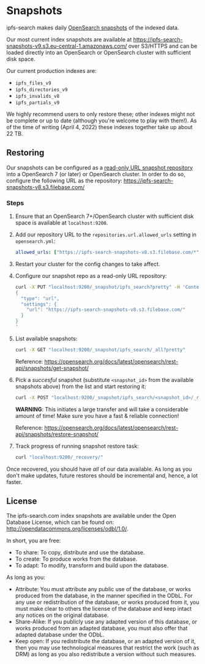 # Snapshots
ipfs-search makes daily [OpenSearch snapshots](https://opensearch.org/docs/latest/opensearch/rest-api/snapshots/index/) of the indexed data.

Our most current index snapshots are available at https://ipfs-search-snapshots-v9.s3.eu-central-1.amazonaws.com/ over S3/HTTPS and can be loaded directly into an OpenSearch or OpenSearch cluster with sufficient disk space.

Our current production indexes are:
* `ipfs_files_v9`
* `ipfs_directories_v9`
* `ipfs_invalids_v8`
* `ipfs_partials_v9`

We highly recommend users to only restore these; other indexes might not be complete or up to date (although you're welcome to play with them!). As of the time of writing (April 4, 2022) these indexes together take up about 22 TB.

## Restoring
Our snapshots can be configured as a [read-only URL snapshot repository](https://www.elastic.co/guide/en/opensearch/reference/current/snapshots-read-only-repository.html) into a OpenSearch 7 (or later) or OpenSearch cluster. In order to do so, configure the following URL as the repository: https://ipfs-search-snapshots-v8.s3.filebase.com/

### Steps
1.  Ensure that an OpenSearch 7+/OpenSearch cluster with sufficient disk space is available at `localhost:9200`.
2.  Add our repository URL to the `repositories.url.allowed_urls` setting in `opensearch.yml`:
    ```yaml
    allowed_urls: ["https://ipfs-search-snapshots-v8.s3.filebase.com/*"]
    ```
3.  Restart your cluster for the config changes to take affect.
4.  Configure our snapshot repo as a read-only URL repository:
    ```sh
    curl -X PUT "localhost:9200/_snapshot/ipfs_search?pretty" -H 'Content-Type: application/json' -d'
    {
      "type": "url",
      "settings": {
        "url": "https://ipfs-search-snapshots-v8.s3.filebase.com/"
      }
    }
    '
    ```
5.  List available snapshots:
    ```sh
    curl -X GET "localhost:9200/_snapshot/ipfs_search/_all?pretty"
    ```

    Reference: https://opensearch.org/docs/latest/opensearch/rest-api/snapshots/get-snapshot/

6.  Pick a *succesful* snapshot (substitute `<snapshot_id>` from the available snapshots above) from the list and start restoring it:
    ```sh
    curl -X POST "localhost:9200/_snapshot/ipfs_search/<snapshot_id>/_restore?pretty"
    ```
    **WARNING**: This initiates a large transfer and will take a considerable amount of time! Make sure you have a fast & reliable connection!

    Reference: https://opensearch.org/docs/latest/opensearch/rest-api/snapshots/restore-snapshot/

7.  Track progress of running snapshot restore task:
    ```sh
    curl "localhost:9200/_recovery/"
    ```

Once recovered, you should have *all* of our data available. As long as you don't make updates, future restores should be incremental and, hence, a lot faster.

## License
The ipfs-search.com index snapshots are available under the Open Database License, which can be found on: http://opendatacommons.org/licenses/odbl/1.0/.

In short, you are free:

* To share: To copy, distribute and use the database.
* To create: To produce works from the database.
* To adapt: To modify, transform and build upon the database.

As long as you:

* Attribute: You must attribute any public use of the database, or works produced from the database, in the manner specified in the ODbL. For any use or redistribution of the database, or works produced from it, you must make clear to others the license of the database and keep intact any notices on the original database.
* Share-Alike: If you publicly use any adapted version of this database, or works produced from an adapted database, you must also offer that adapted database under the ODbL.
* Keep open: If you redistribute the database, or an adapted version of it, then you may use technological measures that restrict the work (such as DRM) as long as you also redistribute a version without such measures.
